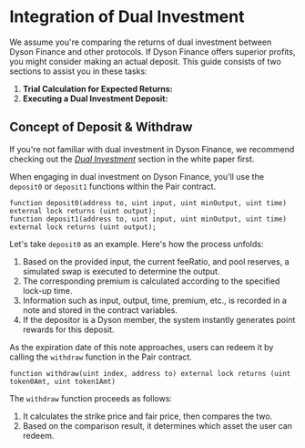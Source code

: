# Integration of Dual Investment

We assume you're comparing the returns of dual investment between Dyson Finance and other protocols. If Dyson Finance offers superior profits, you might consider making an actual deposit. This guide consists of two sections to assist you in these tasks:

1. **Trial Calculation for Expected Returns:**
2. **Executing a Dual Investment Deposit:**

## Concept of Deposit & Withdraw

If you're not familiar with dual investment in Dyson Finance, we recommend checking out the [_Dual Investment_](https://docs.dyson.finance/mechanisms/dual-investment) section in the white paper first.

When engaging in dual investment on Dyson Finance, you'll use the `deposit0` or `deposit1` functions within the Pair contract.&#x20;

```solidity
function deposit0(address to, uint input, uint minOutput, uint time) external lock returns (uint output);
function deposit1(address to, uint input, uint minOutput, uint time) external lock returns (uint output);
```

Let's take `deposit0` as an example. Here's how the process unfolds:

1. Based on the provided input, the current feeRatio, and pool reserves, a simulated swap is executed to determine the output.
2. The corresponding premium is calculated according to the specified lock-up time.
3. Information such as input, output, time, premium, etc., is recorded in a note and stored in the contract variables.
4. If the depositor is a Dyson member, the system instantly generates point rewards for this deposit.

As the expiration date of this note approaches, users can redeem it by calling the `withdraw` function in the Pair contract.

```solidity
function withdraw(uint index, address to) external lock returns (uint token0Amt, uint token1Amt)
```

The `withdraw` function proceeds as follows:

1. It calculates the strike price and fair price, then compares the two.
2. Based on the comparison result, it determines which asset the user can redeem.
